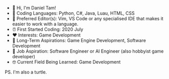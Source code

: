 - 👋 Hi, I'm Daniel Tam!
- 🔢 Coding Languages: Python, C#, Java, Luau, HTML, CSS
- 📝 Preferred Editor(s): Vim, VS Code or any specialised IDE that makes it easier to work with a language. 
- ⏰ First Started Coding: 2020 July
- ❤️ Interests: Game Development
- 🥅 Long-Term Aspirations: Game Engine Development, Software Development
- 🎯 Job Aspiration: Software Engineer or AI Engineer (also hobbyist game developer)
- 🤓 Current Field Being Learned: Game Development

PS. I'm also a turtle.
